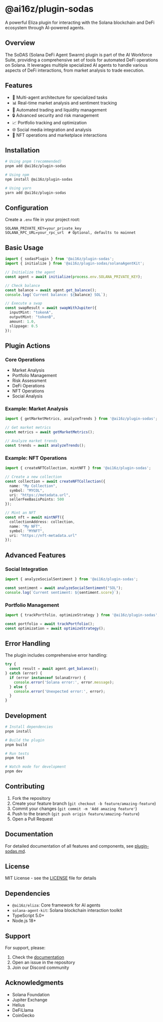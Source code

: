 # @ai16z/plugin-sodas

A powerful Eliza plugin for interacting with the Solana blockchain and DeFi ecosystem through AI-powered agents.

## Overview

The SoDAS (Solana DeFi Agent Swarm) plugin is part of the AI Workforce Suite, providing a comprehensive set of tools for automated DeFi operations on Solana. It leverages multiple specialized AI agents to handle various aspects of DeFi interactions, from market analysis to trade execution.

## Features

- 🤖 Multi-agent architecture for specialized tasks
- 📊 Real-time market analysis and sentiment tracking
- 💱 Automated trading and liquidity management
- 🔒 Advanced security and risk management
- 📈 Portfolio tracking and optimization
- 🌐 Social media integration and analysis
- 🎨 NFT operations and marketplace interactions

## Installation

```bash
# Using pnpm (recommended)
pnpm add @ai16z/plugin-sodas

# Using npm
npm install @ai16z/plugin-sodas

# Using yarn
yarn add @ai16z/plugin-sodas
```

## Configuration

Create a `.env` file in your project root:

```env
SOLANA_PRIVATE_KEY=your_private_key
SOLANA_RPC_URL=your_rpc_url  # Optional, defaults to mainnet
```

## Basic Usage

```typescript
import { sodasPlugin } from '@ai16z/plugin-sodas';
import { initialize } from '@ai16z/plugin-sodas/solanaAgentKit';

// Initialize the agent
const agent = await initialize(process.env.SOLANA_PRIVATE_KEY);

// Check balance
const balance = await agent.get_balance();
console.log(`Current balance: ${balance} SOL`);

// Execute a swap
const swapResult = await swapWithJupiter({
  inputMint: "tokenA",
  outputMint: "tokenB",
  amount: 1.0,
  slippage: 0.5
});
```

## Plugin Actions

### Core Operations
- Market Analysis
- Portfolio Management
- Risk Assessment
- DeFi Operations
- NFT Operations
- Social Analysis

### Example: Market Analysis
```typescript
import { getMarketMetrics, analyzeTrends } from '@ai16z/plugin-sodas';

// Get market metrics
const metrics = await getMarketMetrics();

// Analyze market trends
const trends = await analyzeTrends();
```

### Example: NFT Operations
```typescript
import { createNFTCollection, mintNFT } from '@ai16z/plugin-sodas';

// Create a new collection
const collection = await createNFTCollection({
  name: "My Collection",
  symbol: "MYCOL",
  uri: "https://metadata.url",
  sellerFeeBasisPoints: 500
});

// Mint an NFT
const nft = await mintNFT({
  collectionAddress: collection,
  name: "My NFT",
  symbol: "MYNFT",
  uri: "https://nft-metadata.url"
});
```

## Advanced Features

### Social Integration
```typescript
import { analyzeSocialSentiment } from '@ai16z/plugin-sodas';

const sentiment = await analyzeSocialSentiment("SOL");
console.log(`Current sentiment: ${sentiment.score}`);
```

### Portfolio Management
```typescript
import { trackPortfolio, optimizeStrategy } from '@ai16z/plugin-sodas';

const portfolio = await trackPortfolio();
const optimization = await optimizeStrategy();
```

## Error Handling

The plugin includes comprehensive error handling:

```typescript
try {
  const result = await agent.get_balance();
} catch (error) {
  if (error instanceof SolanaError) {
    console.error('Solana error:', error.message);
  } else {
    console.error('Unexpected error:', error);
  }
}
```

## Development

```bash
# Install dependencies
pnpm install

# Build the plugin
pnpm build

# Run tests
pnpm test

# Watch mode for development
pnpm dev
```

## Contributing

1. Fork the repository
2. Create your feature branch (`git checkout -b feature/amazing-feature`)
3. Commit your changes (`git commit -m 'Add amazing feature'`)
4. Push to the branch (`git push origin feature/amazing-feature`)
5. Open a Pull Request

## Documentation

For detailed documentation of all features and components, see [plugin-sodas.md](../../docs/plugin-sodas.md).

## License

MIT License - see the [LICENSE](LICENSE) file for details

## Dependencies

- `@ai16z/eliza`: Core framework for AI agents
- `solana-agent-kit`: Solana blockchain interaction toolkit
- TypeScript 5.0+
- Node.js 18+

## Support

For support, please:
1. Check the [documentation](../../docs/plugin-sodas.md)
2. Open an issue in the repository
3. Join our Discord community

## Acknowledgments

- Solana Foundation
- Jupiter Exchange
- Helius
- DeFiLlama
- CoinGecko
